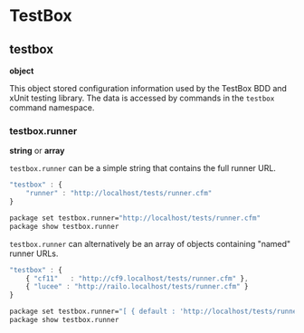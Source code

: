 # TestBox

## testbox

**object**

This object stored configuration information used by the TestBox BDD and xUnit testing library.  The data is accessed by commands in the `testbox` command namespace.

### testbox.runner

**string** or **array**

`testbox.runner` can be a simple string that contains the full runner URL.

```javascript
"testbox" : {
    "runner" : "http://localhost/tests/runner.cfm"
}
```

```bash
package set testbox.runner="http://localhost/tests/runner.cfm"
package show testbox.runner
```

`testbox.runner` can alternatively be an array of objects containing "named" runner URLs.


```javascript
"testbox" : {
    { "cf11"   : "http://cf9.localhost/tests/runner.cfm" },
    { "lucee" : "http://railo.localhost/tests/runner.cfm" }
}
```

```bash
package set testbox.runner="[ { default : 'http://localhost/tests/runner.cfm' } ]" --append
package show testbox.runner
```





